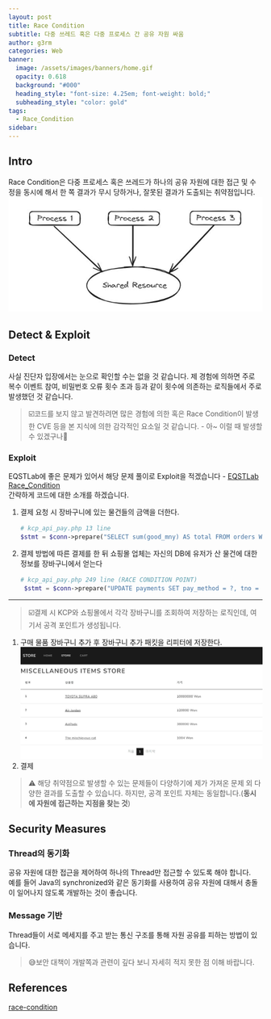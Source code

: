 ```yaml
---
layout: post
title: Race Condition
subtitle: 다중 쓰레드 혹은 다중 프로세스 간 공유 자원 싸움
author: g3rm
categories: Web
banner:
  image: /assets/images/banners/home.gif
  opacity: 0.618
  background: "#000"
  heading_style: "font-size: 4.25em; font-weight: bold;"
  subheading_style: "color: gold"
tags:
  - Race_Condition
sidebar:
---
```

## Intro
Race Condition은 다중 프로세스 혹은 쓰레드가 하나의 공유 자원에 대한 접근 및 수정을 동시에 해서 한 쪽 결과가 무시 당하거나, 잘못된 결과가 도출되는 취약점입니다.   
![](assets/images/posts/2024-12-12-Race-Condition/4a5981ed1eef80144ef6c9deabb8240b_MD5.jpeg)   
## Detect & Exploit 
### Detect
사실 진단자 입장에서는 눈으로 확인할 수는 없을 것 같습니다. 제 경험에 의하면 주로 복수 이벤트 참여, 비밀번호 오류 횟수 초과 등과 같이 횟수에 의존하는 로직들에서 주로 발생했던 것 같습니다.   
   
>☑️코드를 보지 않고 발견하려면 많은 경험에 의한 혹은 Race Condition이 발생한 CVE 등을 본 지식에 의한 감각적인 요소일 것 같습니다. - 아~ 이럴 때 발생할 수 있겠구나🤣    

### Exploit
EQSTLab에 좋은 문제가 있어서 해당 문제 풀이로 Exploit을 적겠습니다 - [EQSTLab Race_Condition](https://github.com/EQSTLab/Race_Condition)     
간략하게 코드에 대한 소개를 하겠습니다.   
1. 결제 요청 시 장바구니에 있는 물건들의 금액을 더한다.   
	```php
	# kcp_api_pay.php 13 line
	$stmt = $conn->prepare("SELECT sum(good_mny) AS total FROM orders WHERE buyr_name = ?");
	```   
2. 결제 방법에 따른 결제를 한 뒤 쇼핑몰 업체는 자신의 DB에 유저가 산 물건에 대한 정보를 장바구니에서 얻는다   
	```php
	# kcp_api_pay.php 249 line (RACE CONDITION POINT)
	 $stmt = $conn->prepare("UPDATE payments SET pay_method = ?, tno = ?, amount = (SELECT sum(good_mny) FROM orders WHERE buyr_name = ? ) WHERE buyr_name = ? ");
	```   

---
>☑️결제 시 KCP와 쇼핑몰에서 각각 장바구니를 조회하여 저장하는 로직인데, 여기서 공격 포인트가 생성됩니다.    

1. 구매 물품 장바구니 추가 후 장바구니 추가 패킷을 리피터에 저장한다.
	![](/assets/images/posts/2024-12-12-Race-Condition/abbd4cd8a2790f05041e52d132838f75_MD5.jpeg)   
2. 결제


>⚠️ 해당 취약점으로 발생할 수 있는 문제들이 다양하기에 제가 가져온 문제 외 다양한 결과를 도출할 수 있습니다. 하지만, 공격 포인트 자체는 동일합니다.(**동시에 자원에 접근하는 지점을 찾는 것**)   

## Security Measures
### Thread의 동기화
공유 자원에 대한 접근을 제어하여 하나의 Thread만 접근할 수 있도록 해야 합니다.   
예를 들어 Java의 synchronized와 같은 동기화를 사용하여 공유 자원에 대해서 충돌이 일어나지 않도록 개발하는 것이 좋습니다.    
### Message 기반 
Thread들이 서로 메세지를 주고 받는 통신 구조를 통해 자원 공유를 피하는 방법이 있습니다.   
   
>😅보안 대책이 개발쪽과 관련이 깊다 보니 자세히 적지 못한 점 이해 바랍니다.

## References
[race-condition](https://www.imperva.com/learn/application-security/race-condition/)   
